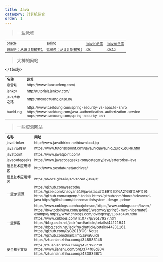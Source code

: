 ```yaml
---
title: Java
category: 计算机综合
order: 1
---
```


> 一些教程
<table width="1033" style="font-size: 0.8em;">
	<tbody>
		<tr>
			<td>
				<a href="https://docs.oracle.com/javase/tutorial/" target="_blank">oracle</a>
			</td>
			<td>
				<a href="https://spring.io/learn" target="_blank">spring</a>
			</td>
			<td>
				<a href="https://mvnrepository.com/search?q=elasticsearch" target="_blank">maven仓库</a>
			</td>
			<td>
				<a href="https://github.com/DocsHome/microservices" target="_blank">maven仓库</a>
			</td>
		</tr>
		<tr>
			<td>
				<a href="https://github.com/DocsHome/microservices" target="_blank">微服务：从设计到部署1</a>
			</td>
			<td>
				<a href="https://docshome.gitbook.io/microservices/" target="_blank">微服务：从设计到部署2</a>
			</td>
			<td>
				<a href="http://hg.openjdk.java.net/jdk" target="_blank">jdk</a>
			</td>
			<td>
				<a href="http://openjdk.java.net/projects/jdk/10/" target="_blank">jdk10</a>
			</td>
		</tr>	
	</tbody>
</table>

> 大神的网站
<table width="1033" style="font-size: 0.8em;">
	<tbody>
		<tr>
			<td>
				<strong>
					名称
				</strong>
			</td>
			<td>
				<strong>
					网址
				</strong>
			</td>
		</tr>
		<tr>
			<td>
				廖雪峰
			</td>
			<td>
				https://www.liaoxuefeng.com/
			</td>
		</tr>
		<tr>
			<td>
				jenkov
			</td>
			<td>
				http://tutorials.jenkov.com/
			</td>
		</tr>
		<tr>
			<td>
				java成神之路
			</td>
			<td>
				https://hollischuang.gitee.io/
			</td>
		</tr>
		<tr>
			<td>
				baeldung
			</td>
			<td>
				https://www.baeldung.com/spring-security-vs-apache-shiro
				https://www.baeldung.com/java-authentication-authorization-service
				https://www.baeldung.com/spring-security-csrf
			</td>
		</tr>
		
	</tbody>
</table>


> 一些资源网站
<table width="1033" style="font-size: 0.8em;">
	<tbody>
		<tr>
			<td>
				<strong>
					名称
				</strong>
			</td>
			<td>
				<strong>
					网址
				</strong>
			</td>
		</tr>
		<tr>
			<td>
				javathinker
			</td>
			<td>
				http://www.javathinker.net/download.jsp
			</td>
		</tr>
		<tr>
			<td>
				java nio教程
			</td>
			<td>
				https://www.tutorialspoint.com/java_nio/java_nio_quick_guide.htm
			</td>
		</tr>
		<tr>
			<td>
				javatpoint
			</td>
			<td>
				https://www.javatpoint.com/
			</td>
		</tr>
		<tr>
			<td>
				javacodegeeks
			</td>
			<td>
				https://www.javacodegeeks.com/category/java/enterprise-java
			</td>
		</tr>
		<tr>
			<td>
				信息技术应用博客
			</td>
			<td>
				http://www.yesdata.net/archives/
			</td>
		</tr>
		<tr>
			<td>
				信息技术应用博客
			</td>
			<td>
				https://doocs.gitee.io/advanced-java/#/
			</td>
		</tr>
		<tr>
			<td>
				一些git资源
			</td>
			<td>
				https://github.com/yeecode/
				https://gitee.com/zhaoyan519/javastack#%E9%9D%A2%E8%AF%95
				https://github.com/eugenp/tutorials
				https://github.com/doocs/advanced-java
				https://github.com/donnemartin/system-design-primer
			</td>
		</tr>
		<tr>
			<td>
				一些博客
			</td>
			<td>
				https://www.cnblogs.com/cxxjohnson/
				https://www.cnblogs.com/loveer/
				https://howtodoinjava.com/spring5/webmvc/spring5-mvc-hibernate5-example/
				https://www.cnblogs.com/lovesqcc/p/13633409.html
				https://www.cnblogs.com/Ti1077/p/9517927.html
				https://blog.csdn.net/jackfrued/article/details/44921941
				https://blog.csdn.net/jackfrued/article/details/44931161
				https://github.com/CyC2018/CS-Notes
				https://github.com/Snailclimb/JavaGuide
				https://zhuanlan.zhihu.com/p/348586145
			</td>
		</tr>
		<tr>
			<td>
				安全相关文章
			</td>
			<td>
				https://zhuanlan.zhihu.com/p/431392700
				https://www.jianshu.com/p/d3374f08d804
				https://zhuanlan.zhihu.com/p/433836671
			</td>
		</tr>
	</tbody>
</table>
